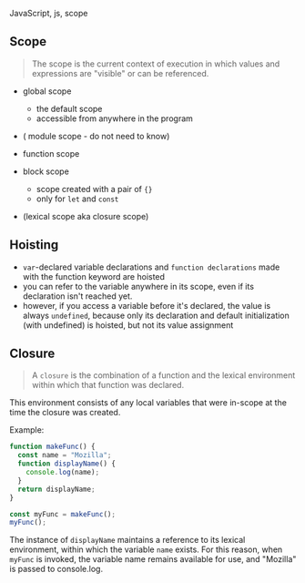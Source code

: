JavaScript, js, scope

## Scope
>The scope is the current context of execution in which values and expressions are "visible" or can be referenced.

- global scope
    - the default scope
    - accessible from anywhere in the program

- ( module scope - do not need to know)

- function scope

- block scope
    - scope created with a pair of `{}`
    - only for `let` and `const`
- (lexical scope aka closure scope)


## Hoisting

- `var`-declared variable declarations and `function declarations` made with the function keyword are hoisted
- you can refer to the variable anywhere in its scope, even if its declaration isn't reached yet. 
- however, if you access a variable before it's declared, the value is always `undefined`, because only its declaration and default initialization (with undefined) is hoisted, but not its value assignment

## Closure

>A `closure` is the combination of a function and the lexical environment within which that function was declared.

This environment consists of any local variables that were in-scope at the time the closure was created.

Example:

```javascript
function makeFunc() {
  const name = "Mozilla";
  function displayName() {
    console.log(name);
  }
  return displayName;
}

const myFunc = makeFunc();
myFunc();
```

The instance of `displayName` maintains a reference to its lexical environment, within which the variable `name` exists. For this reason, when `myFunc` is invoked, the variable name remains available for use, and "Mozilla" is passed to console.log.

